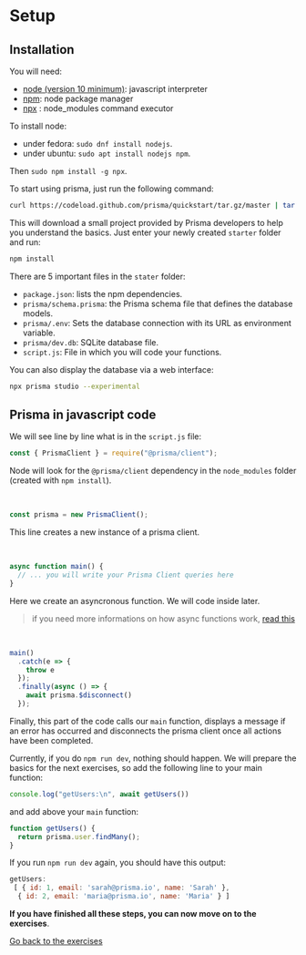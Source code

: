 # Setup

## Installation

You will need:
- [node (version 10 minimum)](https://github.com/nodejs/node): javascript interpreter
- [npm](https://www.npmjs.com/): node package manager
- [npx](https://www.npmjs.com/package/npx) : node_modules command executor

To install node:
- under fedora: `sudo dnf install nodejs`.
- under ubuntu: `sudo apt install nodejs npm`.

Then `sudo npm install -g npx`.

To start using prisma, just run the following command:
```bash
curl https://codeload.github.com/prisma/quickstart/tar.gz/master | tar -xz --strip=2 quickstart-master/javascript/starter
```

This will download a small project provided by Prisma developers to help you understand the basics. Just enter your newly created `starter` folder and run:

```sh
npm install
```

There are 5 important files in the `stater` folder:

- `package.json`: lists the npm dependencies.
- `prisma/schema.prisma`: the Prisma schema file that defines the database models.
- `prisma/.env`: Sets the database connection with its URL as environment variable.
- `prisma/dev.db`: SQLite database file.
- `script.js`: File in which you will code your functions.

You can also display the database via a web interface:
```sh
npx prisma studio --experimental
```

## Prisma in javascript code

We will see line by line what is in the `script.js` file:
```js
const { PrismaClient } = require("@prisma/client");
```

Node will look for the `@prisma/client` dependency in the `node_modules` folder (created with `npm install`).

<br>

```js
const prisma = new PrismaClient();
```
This line creates a new instance of a prisma client.

<br>

```js
async function main() {
  // ... you will write your Prisma Client queries here
}
```
Here we create an asyncronous function. We will code inside later.
> if you need more informations on how async functions work, [read this](https://developer.mozilla.org/en-US/docs/Web/JavaScript/Reference/Statements/async_function)

<br>

```js
main()
  .catch(e => {
    throw e
  });
  .finally(async () => {
    await prisma.$disconnect()
  });
```

Finally, this part of the code calls our `main` function, displays a message if an error has occurred and disconnects the prisma client once all actions have been completed.

Currently, if you do `npm run dev`, nothing should happen. We will prepare the basics for the next exercises, so add the following line to your main function:
```js
console.log("getUsers:\n", await getUsers())
```

and add above your `main` function:
```js
function getUsers() {
  return prisma.user.findMany();
}
```

If you run `npm run dev` again, you should have this output:
```js
getUsers:
 [ { id: 1, email: 'sarah@prisma.io', name: 'Sarah' },
  { id: 2, email: 'maria@prisma.io', name: 'Maria' } ]
```

**If you have finished all these steps, you can now move on to the exercises**.

[Go back to the exercises](./README.md)
